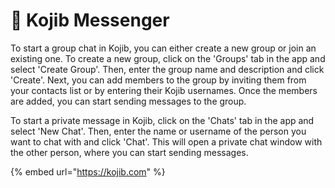 # 💬 Kojib Messenger

To start a group chat in Kojib, you can either create a new group or join an existing one. To create a new group, click on the 'Groups' tab in the app and select 'Create Group'. Then, enter the group name and description and click 'Create'. Next, you can add members to the group by inviting them from your contacts list or by entering their Kojib usernames. Once the members are added, you can start sending messages to the group.

To start a private message in Kojib, click on the 'Chats' tab in the app and select 'New Chat'. Then, enter the name or username of the person you want to chat with and click 'Chat'. This will open a private chat window with the other person, where you can start sending messages.

{% embed url="https://kojib.com" %}
